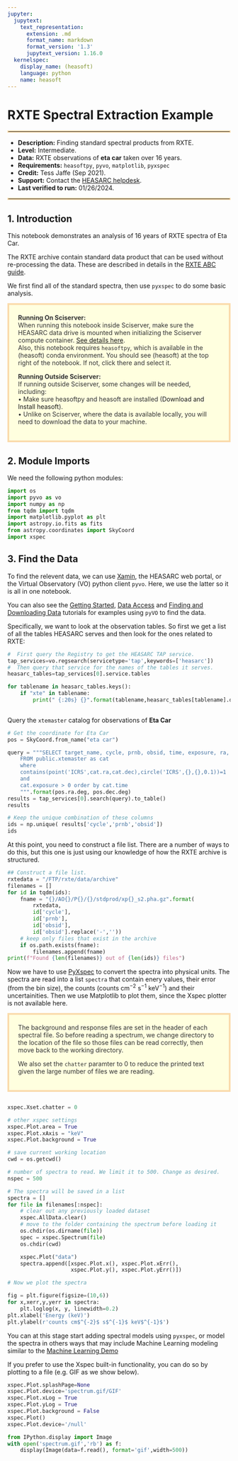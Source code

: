 ```yaml
---
jupyter:
  jupytext:
    text_representation:
      extension: .md
      format_name: markdown
      format_version: '1.3'
      jupytext_version: 1.16.0
  kernelspec:
    display_name: (heasoft)
    language: python
    name: heasoft
---
```


# RXTE Spectral Extraction Example
<hr style="border: 2px solid #fadbac" />

- **Description:** Finding standard spectral products from RXTE.
- **Level:** Intermediate.
- **Data:** RXTE observations of **eta car** taken over 16 years.
- **Requirements:** `heasoftpy`, `pyvo`, `matplotlib`, `pyxspec`
- **Credit:** Tess Jaffe (Sep 2021).
- **Support:** Contact the [HEASARC helpdesk](https://heasarc.gsfc.nasa.gov/cgi-bin/Feedback).
- **Last verified to run:** 01/26/2024.

<hr style="border: 2px solid #fadbac" />


## 1. Introduction
This notebook demonstrates an analysis of 16 years of RXTE spectra of Eta Car. 

The RXTE archive contain standard data product that can be used without re-processing the data. These are described in details in the [RXTE ABC guide](https://heasarc.gsfc.nasa.gov/docs/xte/abc/front_page.html).

We first find all of the standard spectra, then use `pyxspec` to do some basic analysis.

<div style='color: #333; background: #ffffdf; padding:20px; border: 4px solid #fadbac'>
<b>Running On Sciserver:</b><br>
When running this notebook inside Sciserver, make sure the HEASARC data drive is mounted when initializing the Sciserver compute container. <a href='https://heasarc.gsfc.nasa.gov/docs/sciserver/'>See details here</a>.
<br>
Also, this notebook requires <code>heasoftpy</code>, which is available in the (heasoft) conda environment. You should see (heasoft) at the top right of the notebook. If not, click there and select it.

<b>Running Outside Sciserver:</b><br>
If running outside Sciserver, some changes will be needed, including:<br>
&bull; Make sure heasoftpy and heasoft are installed (<a herf='https://heasarc.gsfc.nasa.gov/docs/software/lheasoft/'>Download and Install heasoft</a>).<br>
&bull; Unlike on Sciserver, where the data is available locally, you will need to download the data to your machine.<br>
</div>


## 2. Module Imports
We need the following python modules:


```python
import os
import pyvo as vo
import numpy as np
from tqdm import tqdm
import matplotlib.pyplot as plt
import astropy.io.fits as fits
from astropy.coordinates import SkyCoord
import xspec
```

## 3. Find the Data

To find the relevent data, we can use [Xamin](https://heasarc.gsfc.nasa.gov/xamin/), the HEASARC web portal, or the Virtual Observatory (VO) python client `pyvo`. Here, we use the latter so it is all in one notebook.

You can also see the [Getting Started](getting-started.md), [Data Access](data-access.md) and  [Finding and Downloading Data](data-find-download.md) tutorials for examples using `pyVO` to find the data.

Specifically, we want to look at the observation tables.  So first we get a list of all the tables HEASARC serves and then look for the ones related to RXTE:

```python
#  First query the Registry to get the HEASARC TAP service.
tap_services=vo.regsearch(servicetype='tap',keywords=['heasarc'])
#  Then query that service for the names of the tables it serves.
heasarc_tables=tap_services[0].service.tables

for tablename in heasarc_tables.keys():
    if "xte" in tablename:  
        print(" {:20s} {}".format(tablename,heasarc_tables[tablename].description))
 
```

Query the `xtemaster` catalog for observations of **Eta Car**

```python
# Get the coordinate for Eta Car
pos = SkyCoord.from_name("eta car")

query = """SELECT target_name, cycle, prnb, obsid, time, exposure, ra, dec 
    FROM public.xtemaster as cat 
    where 
    contains(point('ICRS',cat.ra,cat.dec),circle('ICRS',{},{},0.1))=1 
    and 
    cat.exposure > 0 order by cat.time
    """.format(pos.ra.deg, pos.dec.deg)
results = tap_services[0].search(query).to_table()
results
```

```python
# Keep the unique combination of these columns
ids = np.unique( results['cycle','prnb','obsid'])
ids
```

At this point, you need to construct a file list.  There are a number of ways to do this, but this one is just using our knowledge of how the RXTE archive is structured.

```python
## Construct a file list.
rxtedata = "/FTP/rxte/data/archive"
filenames = []
for id in tqdm(ids):
    fname = "{}/AO{}/P{}/{}/stdprod/xp{}_s2.pha.gz".format(
        rxtedata,
        id['cycle'],
        id['prnb'],
        id['obsid'],
        id['obsid'].replace('-',''))
    # keep only files that exist in the archive
    if os.path.exists(fname):
        filenames.append(fname)
print(f"Found {len(filenames)} out of {len(ids)} files")
```

Now we have to use [PyXspec](https://heasarc.gsfc.nasa.gov/xanadu/xspec/python/html/quick.html) to convert the spectra into physical units. The spectra are read into a list `spectra` that contain enery values, their error (from the bin size), the counts (counts cm$^{-2}$ s$^{-1}$ keV$^{-1}$) and their uncertainities.  Then we use Matplotlib to plot them, since the Xspec plotter is not available here.  

<div style='color: #333; background: #ffffdf; padding:20px; border: 4px solid #fadbac'>
The background and response files are set in the header of each spectral file. So before reading a spectrum, we change directory to the location of the file so those files can be read correctly, then move back to the working directory.

We also set the <code>chatter</code> paramter to 0 to reduce the printed text given the large number of files we are reading.
</div>

```python

xspec.Xset.chatter = 0

# other xspec settings
xspec.Plot.area = True
xspec.Plot.xAxis = "keV"
xspec.Plot.background = True

# save current working location
cwd = os.getcwd()

# number of spectra to read. We limit it to 500. Change as desired.
nspec = 500

# The spectra will be saved in a list
spectra = []
for file in filenames[:nspec]:
    # clear out any previously loaded dataset
    xspec.AllData.clear()
    # move to the folder containing the spectrum before loading it
    os.chdir(os.dirname(file))
    spec = xspec.Spectrum(file)
    os.chdir(cwd)

    xspec.Plot("data")
    spectra.append([xspec.Plot.x(), xspec.Plot.xErr(),
                    xspec.Plot.y(), xspec.Plot.yErr()])

```

```python
# Now we plot the spectra

fig = plt.figure(figsize=(10,6))
for x,xerr,y,yerr in spectra:
    plt.loglog(x, y, linewidth=0.2)
plt.xlabel('Energy (keV)')
plt.ylabel(r'counts cm$^{-2}$ s$^{-1}$ keV$^{-1}$')
```

You can at this stage start adding spectral models using `pyxspec`, or model the spectra in others ways that may include Machine Learning modeling similar to the [Machine Learning Demo](model-rxte-ml.md)

If you prefer to use the Xspec built-in functionality, you can do so by plotting to a file (e.g. GIF as we show below).

```python
xspec.Plot.splashPage=None
xspec.Plot.device='spectrum.gif/GIF'
xspec.Plot.xLog = True
xspec.Plot.yLog = True
xspec.Plot.background = False
xspec.Plot()
xspec.Plot.device='/null'
```

```python
from IPython.display import Image
with open('spectrum.gif','rb') as f:
    display(Image(data=f.read(), format='gif',width=500))
```

```python

```
